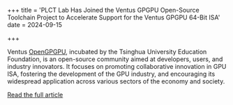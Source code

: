 +++
title = 'PLCT Lab Has Joined the Ventus GPGPU Open-Source Toolchain Project to Accelerate Support for the Ventus GPGPU 64-Bit ISA'
date = 2024-09-15

+++

Ventus [OpenGPGPU](https://opengpgpu.org.cn), incubated by the Tsinghua University Education Foundation, is an open-source community aimed at developers, users, and industry innovators. It focuses on promoting collaborative innovation in GPU ISA, fostering the development of the GPU industry, and encouraging its widespread application across various sectors of the economy and society. 

[Read the full article](https://mp.weixin.qq.com/s/9S-tBbL4Rx8lTXTN7lHNVA)



